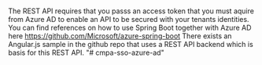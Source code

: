 # 
The REST API requires that you passs an access token that you must aquire from Azure AD to enable an API to be secured with your tenants identities. 
You can find references on how to use Spring Boot together with Azure AD here https://github.com/Microsoft/azure-spring-boot
There exists an Angular.js sample in the github repo that uses a REST API backend which is basis for this REST API.
"# cmpa-sso-azure-ad" 
